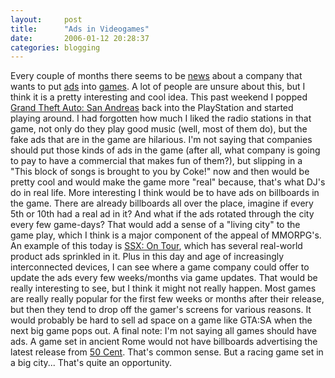 ```yaml
---
layout:     post
title:      "Ads in Videogames"
date:       2006-01-12 20:28:37
categories: blogging
---
```

Every couple of months there seems to be [news](http://biz.gamedaily.com/features.asp?article_id=11232&filter=hollywood&email=) about a company that wants to put [ads](http://www.wired.com/news/business/0,1367,69498,00.html?tw=wn_tophead_8) into [games](http://www.technologyreview.com/TR/wtr_16065,323,p1.html). A lot of people are unsure about this, but I think it is a pretty interesting and cool idea. This past weekend I popped [Grand Theft Auto: San Andreas](http://www.rockstargames.com/sanandreas/) back into the PlayStation and started playing around. I had forgotten how much I liked the radio stations in that game, not only do they play good music (well, most of them do), but the fake ads that are in the game are hilarious. I'm not saying that companies should put those kinds of ads in the game (after all, what company is going to pay to have a commercial that makes fun of them?), but slipping in a "This block of songs is brought to you by Coke!" now and then would be pretty cool and would make the game more "real" because, that's what DJ's do in real life. More interesting I think would be to have ads on billboards in the game. There are already billboards all over the place, imagine if every 5th or 10th had a real ad in it? And what if the ads rotated through the city every few game-days? That would add a sense of a "living city" to the game play, which I think is a major component of the appeal of MMORPG's. An example of this today is [SSX: On Tour](http://www.easportsbig.com/games/ssxontour/home.jsp), which has several real-world product ads sprinkled in it. Plus in this day and age of increasingly interconnected devices, I can see where a game company could offer to update the ads every few weeks/months via game updates. That would be really interesting to see, but I think it might not really happen. Most games are really really popular for the first few weeks or months after their release, but then they tend to drop off the gamer's screens for various reasons. It would probably be hard to sell ad space on a game like GTA:SA when the next big game pops out. A final note: I'm not saying all games should have ads. A game set in ancient Rome would not have billboards advertising the latest release from [50 Cent](http://www.50cent.com/). That's common sense. But a racing game set in a big city... That's quite an opportunity.
